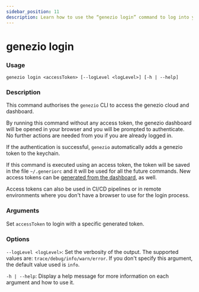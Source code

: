 ```yaml
---
sidebar_position: 11
description: Learn how to use the “genezio login” command to log into your Genezio account through the CLI. Ensure secure and efficient access to projects with our guide
---
```


# genezio login

<head>
  <title>genezio login CLI Command</title>
</head>

### Usage

`genezio login <accessToken> [--logLevel <logLevel>] [-h | --help]`

### Description

This command authorises the `genezio` CLI to access the genezio cloud and dashboard.

By running this command without any access token, the genezio dashboard will be opened in your browser and you will be prompted to authenticate. No further actions are needed from you if you are already logged in.

If the authentication is successful, `genezio` automatically adds a genezio token to the keychain.

If this command is executed using an access token, the token will be saved in the file `~/.generiorc` and it will be used for all the future commands. New access tokens can be [generated from the dashboard](https://app.genez.io/settings/tokens), as well.&#x20;

Access tokens can also be used in CI/CD pipelines or in remote environments where you don't have a browser to use for the login process.

### Arguments

Set `accessToken` to login with a specific generated token.

### Options

`--logLevel <logLevel>`: Set the verbosity of the output. The supported values are: `trace/debug/info/warn/error`. If you don't specify this argument, the default value used is `info`.

`-h | --help`: Display a help message for more information on each argument and how to use it.
